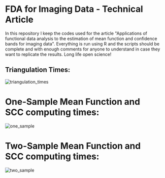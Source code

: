 # FDA for Imaging Data - Technical Article
 In this repository I keep the codes used for the article "Applications of functional data analysis to the estimation of mean function and confidence bands for imaging data". Everything is run using R and the scripts should be complete and with enough comments for anyone to understand in case they want to replicate the results. Long life open science!


## Triangulation Times:
![triangulation_times](https://user-images.githubusercontent.com/34753691/117585047-a45bba00-b110-11eb-9735-1304d1bf7b54.png)

# One-Sample Mean Function and SCC computing times:
![one_sample](https://user-images.githubusercontent.com/34753691/117585046-a3c32380-b110-11eb-8d3b-8884eb6e1924.png)

# Two-Sample Mean Function and SCC computing times:
![two_sample](https://user-images.githubusercontent.com/34753691/117585045-a32a8d00-b110-11eb-8959-da9709960bf8.png)
